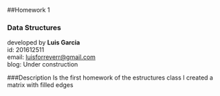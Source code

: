 ##Homework 1
### Data Structures

developed by **Luis Garcia**<br>
id: 201612511<br>
email: luisforreverr@gmail.com<br>
blog: Under construction  

###Description
Is the first homework of the estructures class I created a matrix  with filled edges 